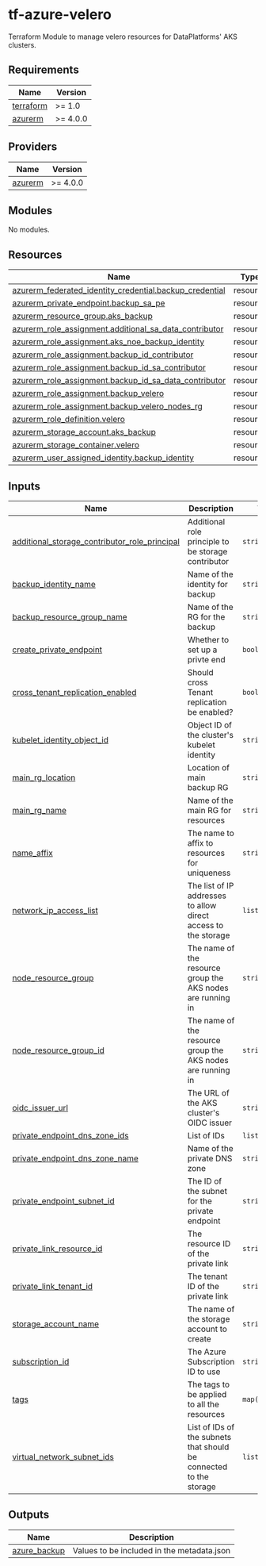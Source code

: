 # tf-azure-velero
Terraform Module to manage velero resources for DataPlatforms' AKS clusters.

<!-- BEGIN_TF_DOCS -->
## Requirements

| Name | Version |
|------|---------|
| <a name="requirement_terraform"></a> [terraform](#requirement\_terraform) | >= 1.0 |
| <a name="requirement_azurerm"></a> [azurerm](#requirement\_azurerm) | >= 4.0.0 |

## Providers

| Name | Version |
|------|---------|
| <a name="provider_azurerm"></a> [azurerm](#provider\_azurerm) | >= 4.0.0 |

## Modules

No modules.

## Resources

| Name | Type |
|------|------|
| [azurerm_federated_identity_credential.backup_credential](https://registry.terraform.io/providers/hashicorp/azurerm/latest/docs/resources/federated_identity_credential) | resource |
| [azurerm_private_endpoint.backup_sa_pe](https://registry.terraform.io/providers/hashicorp/azurerm/latest/docs/resources/private_endpoint) | resource |
| [azurerm_resource_group.aks_backup](https://registry.terraform.io/providers/hashicorp/azurerm/latest/docs/resources/resource_group) | resource |
| [azurerm_role_assignment.additional_sa_data_contributor](https://registry.terraform.io/providers/hashicorp/azurerm/latest/docs/resources/role_assignment) | resource |
| [azurerm_role_assignment.aks_noe_backup_identity](https://registry.terraform.io/providers/hashicorp/azurerm/latest/docs/resources/role_assignment) | resource |
| [azurerm_role_assignment.backup_id_contributor](https://registry.terraform.io/providers/hashicorp/azurerm/latest/docs/resources/role_assignment) | resource |
| [azurerm_role_assignment.backup_id_sa_contributor](https://registry.terraform.io/providers/hashicorp/azurerm/latest/docs/resources/role_assignment) | resource |
| [azurerm_role_assignment.backup_id_sa_data_contributor](https://registry.terraform.io/providers/hashicorp/azurerm/latest/docs/resources/role_assignment) | resource |
| [azurerm_role_assignment.backup_velero](https://registry.terraform.io/providers/hashicorp/azurerm/latest/docs/resources/role_assignment) | resource |
| [azurerm_role_assignment.backup_velero_nodes_rg](https://registry.terraform.io/providers/hashicorp/azurerm/latest/docs/resources/role_assignment) | resource |
| [azurerm_role_definition.velero](https://registry.terraform.io/providers/hashicorp/azurerm/latest/docs/resources/role_definition) | resource |
| [azurerm_storage_account.aks_backup](https://registry.terraform.io/providers/hashicorp/azurerm/latest/docs/resources/storage_account) | resource |
| [azurerm_storage_container.velero](https://registry.terraform.io/providers/hashicorp/azurerm/latest/docs/resources/storage_container) | resource |
| [azurerm_user_assigned_identity.backup_identity](https://registry.terraform.io/providers/hashicorp/azurerm/latest/docs/resources/user_assigned_identity) | resource |

## Inputs

| Name | Description | Type | Default | Required |
|------|-------------|------|---------|:--------:|
| <a name="input_additional_storage_contributor_role_principal"></a> [additional\_storage\_contributor\_role\_principal](#input\_additional\_storage\_contributor\_role\_principal) | Additional role principle to be storage contributor | `string` | `""` | no |
| <a name="input_backup_identity_name"></a> [backup\_identity\_name](#input\_backup\_identity\_name) | Name of the identity for backup | `string` | n/a | yes |
| <a name="input_backup_resource_group_name"></a> [backup\_resource\_group\_name](#input\_backup\_resource\_group\_name) | Name of the RG for the backup | `string` | n/a | yes |
| <a name="input_create_private_endpoint"></a> [create\_private\_endpoint](#input\_create\_private\_endpoint) | Whether to set up a privte end | `bool` | `true` | no |
| <a name="input_cross_tenant_replication_enabled"></a> [cross\_tenant\_replication\_enabled](#input\_cross\_tenant\_replication\_enabled) | Should cross Tenant replication be enabled? | `bool` | `false` | no |
| <a name="input_kubelet_identity_object_id"></a> [kubelet\_identity\_object\_id](#input\_kubelet\_identity\_object\_id) | Object ID of the cluster's kubelet identity | `string` | n/a | yes |
| <a name="input_main_rg_location"></a> [main\_rg\_location](#input\_main\_rg\_location) | Location of main backup RG | `string` | n/a | yes |
| <a name="input_main_rg_name"></a> [main\_rg\_name](#input\_main\_rg\_name) | Name of the main RG for resources | `string` | n/a | yes |
| <a name="input_name_affix"></a> [name\_affix](#input\_name\_affix) | The name to affix to resources for uniqueness | `string` | n/a | yes |
| <a name="input_network_ip_access_list"></a> [network\_ip\_access\_list](#input\_network\_ip\_access\_list) | The list of IP addresses to allow direct access to the storage | `list(string)` | n/a | yes |
| <a name="input_node_resource_group"></a> [node\_resource\_group](#input\_node\_resource\_group) | The name of the resource group the AKS nodes are running in | `string` | n/a | yes |
| <a name="input_node_resource_group_id"></a> [node\_resource\_group\_id](#input\_node\_resource\_group\_id) | The name of the resource group the AKS nodes are running in | `string` | n/a | yes |
| <a name="input_oidc_issuer_url"></a> [oidc\_issuer\_url](#input\_oidc\_issuer\_url) | The URL of the AKS cluster's OIDC issuer | `string` | n/a | yes |
| <a name="input_private_endpoint_dns_zone_ids"></a> [private\_endpoint\_dns\_zone\_ids](#input\_private\_endpoint\_dns\_zone\_ids) | List of IDs | `list(string)` | n/a | yes |
| <a name="input_private_endpoint_dns_zone_name"></a> [private\_endpoint\_dns\_zone\_name](#input\_private\_endpoint\_dns\_zone\_name) | Name of the private DNS zone | `string` | `"int-zone"` | no |
| <a name="input_private_endpoint_subnet_id"></a> [private\_endpoint\_subnet\_id](#input\_private\_endpoint\_subnet\_id) | The ID of the subnet for the private endpoint | `string` | n/a | yes |
| <a name="input_private_link_resource_id"></a> [private\_link\_resource\_id](#input\_private\_link\_resource\_id) | The resource ID of the private link | `string` | n/a | yes |
| <a name="input_private_link_tenant_id"></a> [private\_link\_tenant\_id](#input\_private\_link\_tenant\_id) | The tenant ID of the private link | `string` | n/a | yes |
| <a name="input_storage_account_name"></a> [storage\_account\_name](#input\_storage\_account\_name) | The name of the storage account to create | `string` | n/a | yes |
| <a name="input_subscription_id"></a> [subscription\_id](#input\_subscription\_id) | The Azure Subscription ID to use | `string` | n/a | yes |
| <a name="input_tags"></a> [tags](#input\_tags) | The tags to be applied to all the resources | `map(string)` | n/a | yes |
| <a name="input_virtual_network_subnet_ids"></a> [virtual\_network\_subnet\_ids](#input\_virtual\_network\_subnet\_ids) | List of IDs of the subnets that should be connected to the storage | `list(string)` | n/a | yes |

## Outputs

| Name | Description |
|------|-------------|
| <a name="output_azure_backup"></a> [azure\_backup](#output\_azure\_backup) | Values to be included in the metadata.json |
<!-- END_TF_DOCS -->
